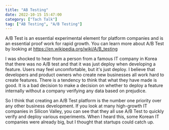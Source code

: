 ```yaml
---
title: "AB Testing"
date: 2022-10-15 15:47:00
category: ["Tach Talk"]
tag: ["AB Testing", "A/B Testing"]
---
```


A/B Test is an essential experimental element for platform companies and is an essential proof work for rapid growth.
You can learn more about A/B Test by looking at https://en.wikipedia.org/wiki/A/B_testing

I was shocked to hear from a person from a famous IT company in Korea that there was no A/B test and that it was just deploy when developing a feature.
Users may feel uncomfortable, but it's just deploy. I believe that developers and product owners who create new businesses all work hard to create features.
There is a tendency to think that what they have made is good. It is a bad decision to make a decision on whether to deploy a feature internally without a company verifying any data based on prejudice.

So I think that creating an A/B Test platform is the number one priority over any other business development. If you look at many high-growth IT companies in Silicon Valley, you can see that they all use A/B Test to quickly verify and deploy various experiments. When I heard this, some Korean IT companies were already big, but I thought that startups could catch up.

